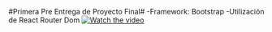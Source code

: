 #Primera Pre Entrega de Proyecto Final#
-Framework: Bootstrap
-Utilización de React Router Dom
[![Watch the video](https://i.imgur.com/vKb2F1B.png)](https://www.youtube.com/watch?v=QfQKRIMoVIA)